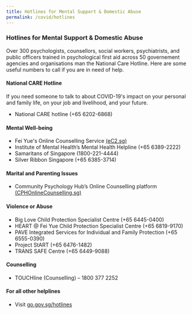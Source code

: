 ```yaml
---
title: Hotlines for Mental Support & Domestic Abuse
permalink: /covid/hotlines
---
```


### **Hotlines for Mental Support & Domestic Abuse**

Over 300 psychologists, counsellors, social workers, psychiatrists, and public officers trained in psychological first aid across 50 governement agencies and organisations man the National Care Hotline. Here are some useful numbers to call if you are in need of help. 

#### National CARE Hotline

If you need someone to talk to about COVID-19's impact on your personal and family life, on your job and livelihood, and your future. 

  - National CARE hotline (+65 6202-6868)

#### Mental Well-being

  - Fei Yue's Online Counselling Service [(eC2.sg)](https://ec2.sg/)
  - Institute of Mental Health’s Mental Health Helpline (+65 6389-2222)
  - Samaritans of Singapore (1800-221-4444)
  - Silver Ribbon Singapore (+65 6385-3714)
  
#### Marital and Parenting Issues

  - Community Psychology Hub’s Online Counselling platform [(CPHOnlineCounselling.sg)](https://www.cphonlinecounselling.sg/hc/en-us)
  
#### Violence or Abuse

  - Big Love Child Protection Specialist Centre (+65 6445-0400)
  - HEART @ Fei Yue Child Protection Specialist Centre (+65 6819-9170)
  - PAVE Integrated Services for Individual and Family Protection (+65 6555-0390)
  - Project StART (+65 6476-1482)
  - TRANS SAFE Centre (+65 6449-9088)

#### Counselling
  - TOUCHline (Counselling) – 1800 377 2252

#### For all other helplines
  - Visit [go.gov.sg/hotlines](go.gov.sg/hotlines)
